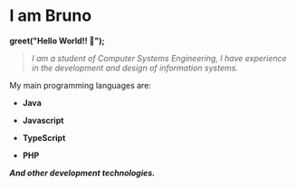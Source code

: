 # I am Bruno

**greet("Hello World!! 👋");**

> _I am a student of Computer Systems Engineering, I have experience in the development and design of information systems._

My main programming languages are:

- **Java**

- **Javascript**

- **TypeScript**

- **PHP**

_**And other development technologies.**_
